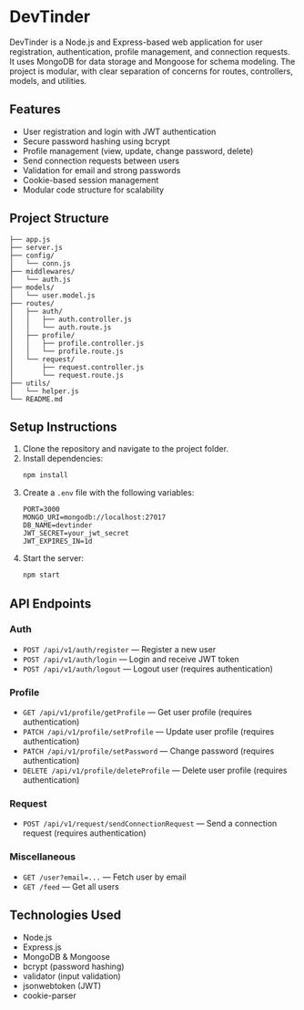 # DevTinder

DevTinder is a Node.js and Express-based web application for user registration, authentication, profile management, and connection requests. It uses MongoDB for data storage and Mongoose for schema modeling. The project is modular, with clear separation of concerns for routes, controllers, models, and utilities.

## Features
- User registration and login with JWT authentication
- Secure password hashing using bcrypt
- Profile management (view, update, change password, delete)
- Send connection requests between users
- Validation for email and strong passwords
- Cookie-based session management
- Modular code structure for scalability

## Project Structure
```
├── app.js
├── server.js
├── config/
│   └── conn.js
├── middlewares/
│   └── auth.js
├── models/
│   └── user.model.js
├── routes/
│   ├── auth/
│   │   ├── auth.controller.js
│   │   └── auth.route.js
│   ├── profile/
│   │   ├── profile.controller.js
│   │   └── profile.route.js
│   └── request/
│       ├── request.controller.js
│       └── request.route.js
├── utils/
│   └── helper.js
└── README.md
```

## Setup Instructions
1. Clone the repository and navigate to the project folder.
2. Install dependencies:
   ```sh
   npm install
   ```
3. Create a `.env` file with the following variables:
   ```env
   PORT=3000
   MONGO_URI=mongodb://localhost:27017
   DB_NAME=devtinder
   JWT_SECRET=your_jwt_secret
   JWT_EXPIRES_IN=1d
   ```
4. Start the server:
   ```sh
   npm start
   ```

## API Endpoints
### Auth
- `POST /api/v1/auth/register` — Register a new user
- `POST /api/v1/auth/login` — Login and receive JWT token
- `POST /api/v1/auth/logout` — Logout user (requires authentication)

### Profile
- `GET /api/v1/profile/getProfile` — Get user profile (requires authentication)
- `PATCH /api/v1/profile/setProfile` — Update user profile (requires authentication)
- `PATCH /api/v1/profile/setPassword` — Change password (requires authentication)
- `DELETE /api/v1/profile/deleteProfile` — Delete user profile (requires authentication)

### Request
- `POST /api/v1/request/sendConnectionRequest` — Send a connection request (requires authentication)

### Miscellaneous
- `GET /user?email=...` — Fetch user by email
- `GET /feed` — Get all users

## Technologies Used
- Node.js
- Express.js
- MongoDB & Mongoose
- bcrypt (password hashing)
- validator (input validation)
- jsonwebtoken (JWT)
- cookie-parser


